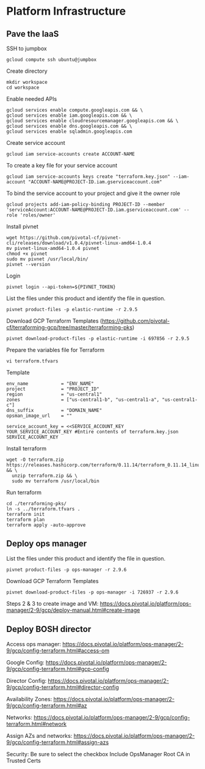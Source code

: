 # Platform Infrastructure

## Pave the IaaS

SSH to jumpbox

    gcloud compute ssh ubuntu@jumpbox

Create directory

    mkdir workspace
    cd workspace

Enable needed APIs

    gcloud services enable compute.googleapis.com && \
    gcloud services enable iam.googleapis.com && \
    gcloud services enable cloudresourcemanager.googleapis.com && \
    gcloud services enable dns.googleapis.com && \
    gcloud services enable sqladmin.googleapis.com

Create service account

    gcloud iam service-accounts create ACCOUNT-NAME

To create a key file for your service account

    gcloud iam service-accounts keys create "terraform.key.json" --iam-account "ACCOUNT-NAME@PROJECT-ID.iam.gserviceaccount.com"

To bind the service account to your project and give it the owner role

    gcloud projects add-iam-policy-binding PROJECT-ID --member 'serviceAccount:ACCOUNT-NAME@PROJECT-ID.iam.gserviceaccount.com' --role 'roles/owner'

Install pivnet

    wget https://github.com/pivotal-cf/pivnet-cli/releases/download/v1.0.4/pivnet-linux-amd64-1.0.4
    mv pivnet-linux-amd64-1.0.4 pivnet
    chmod +x pivnet
    sudo mv pivnet /usr/local/bin/
    pivnet --version

Login

    pivnet login --api-token=${PIVNET_TOKEN}

List the files under this product and identify the file in question.

    pivnet product-files -p elastic-runtime -r 2.9.5

Download GCP Terraform Templates (<https://github.com/pivotal-cf/terraforming-gcp/tree/master/terraforming-pks>)

    pivnet download-product-files -p elastic-runtime -i 697856 -r 2.9.5

Prepare the variables file for Terraform

    vi terraform.tfvars

Template

    env_name            = "ENV_NAME"
    project             = "PROJECT_ID"
    region              = "us-central1"
    zones               = ["us-central1-b", "us-central1-a", "us-central1-c"]
    dns_suffix          = "DOMAIN_NAME"
    opsman_image_url    = ""

    service_account_key = <<SERVICE_ACCOUNT_KEY
    YOUR_SERVICE_ACCOUNT_KEY #Entire contents of terraform.key.json
    SERVICE_ACCOUNT_KEY

Install terraform

    wget -O terraform.zip https://releases.hashicorp.com/terraform/0.11.14/terraform_0.11.14_linux_amd64.zip && \
      unzip terraform.zip && \
      sudo mv terraform /usr/local/bin

Run terraform

    cd ./terraforming-pks/
    ln -s ../terraform.tfvars .
    terraform init
    terraform plan
    terraform apply -auto-approve

## Deploy ops manager

List the files under this product and identify the file in question.

    pivnet product-files -p ops-manager -r 2.9.6

Download GCP Terraform Templates

    pivnet download-product-files -p ops-manager -i 726937 -r 2.9.6

Steps 2 & 3 to create image and VM: <https://docs.pivotal.io/platform/ops-manager/2-9/gcp/deploy-manual.html#create-image>

## Deploy BOSH director

Access ops manager: <https://docs.pivotal.io/platform/ops-manager/2-9/gcp/config-terraform.html#access-om>

Google Config: <https://docs.pivotal.io/platform/ops-manager/2-9/gcp/config-terraform.html#gcp-config>

Director Config: <https://docs.pivotal.io/platform/ops-manager/2-9/gcp/config-terraform.html#director-config>

Availability Zones: <https://docs.pivotal.io/platform/ops-manager/2-9/gcp/config-terraform.html#az>

Networks: <https://docs.pivotal.io/platform/ops-manager/2-9/gcp/config-terraform.html#network>

Assign AZs and networks: <https://docs.pivotal.io/platform/ops-manager/2-9/gcp/config-terraform.html#assign-azs>

Security: Be sure to select the checkbox Include OpsManager Root CA in Trusted Certs

